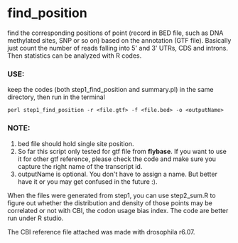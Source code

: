 # find_position
find the corresponding positions of point (record in BED file, such as DNA methylated sites, SNP or so on) based on the annotation (GTF file). Basically just count the number of reads falling into 5' and 3' UTRs, CDS and introns. Then statistics can be analyzed with R codes. 

### USE:

keep the codes (both step1_find_position and summary.pl) in the same directory, then run in the terminal

```perl step1_find_position -r <file.gtf> -f <file.bed> -o <outputName>```

### NOTE: 
1. bed file should hold single site position. 
2. So far this script only tested for gtf file from <b>flybase</b>. If you want to use it for other gtf reference, please check the code and make sure you capture the right name of the transcript id. 
3. outputName is optional. You don't have to assign a name. But better have it or you may get confused in the future :).

When the files were generated from step1, you can use step2_sum.R to figure out whether the distribution and density of those points may be correlated or not with CBI, the codon usage bias index. The code are better run under R studio.   

The CBI reference file attached was made with drosophila r6.07. 
